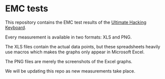 # EMC tests

This repository contains the EMC test results of the [Ultimate Hacking Keyboard](https://ultimatehackingkeyboard.com/).

Every measurement is available in two formats: XLS and PNG.

The XLS files contain the actual data points, but these spreadsheets heavily use macros which makes the graphs only appear in Microsoft Excel.

The PNG files are merely the screenshots of the Excel graphs.

We will be updating this repo as new measurements take place.
